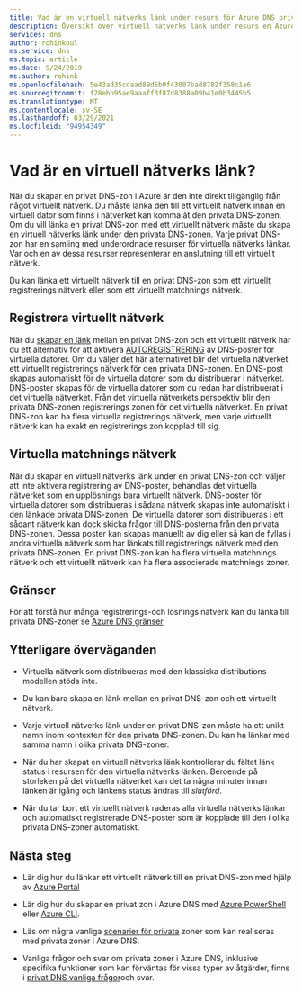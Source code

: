 ```yaml
---
title: Vad är en virtuell nätverks länk under resurs för Azure DNS privata zoner
description: Översikt över virtuell nätverks länk under resurs en Azure DNS privat zon
services: dns
author: rohinkoul
ms.service: dns
ms.topic: article
ms.date: 9/24/2019
ms.author: rohink
ms.openlocfilehash: 5e43ad35cdaad89d5b9f43007bad8782f358c1a6
ms.sourcegitcommit: f28ebb95ae9aaaff3f87d8388a09b41e0b3445b5
ms.translationtype: MT
ms.contentlocale: sv-SE
ms.lasthandoff: 03/29/2021
ms.locfileid: "94954349"
---
```

# <a name="what-is-a-virtual-network-link"></a>Vad är en virtuell nätverks länk?

När du skapar en privat DNS-zon i Azure är den inte direkt tillgänglig från något virtuellt nätverk. Du måste länka den till ett virtuellt nätverk innan en virtuell dator som finns i nätverket kan komma åt den privata DNS-zonen.
Om du vill länka en privat DNS-zon med ett virtuellt nätverk måste du skapa en virtuell nätverks länk under den privata DNS-zonen. Varje privat DNS-zon har en samling med underordnade resurser för virtuella nätverks länkar. Var och en av dessa resurser representerar en anslutning till ett virtuellt nätverk.

Du kan länka ett virtuellt nätverk till en privat DNS-zon som ett virtuellt registrerings nätverk eller som ett virtuellt matchnings nätverk.

## <a name="registration-virtual-network"></a>Registrera virtuellt nätverk

När du [skapar en länk](./private-dns-getstarted-portal.md#link-the-virtual-network) mellan en privat DNS-zon och ett virtuellt nätverk har du ett alternativ för att aktivera [AUTOREGISTRERING](./private-dns-autoregistration.md) av DNS-poster för virtuella datorer. Om du väljer det här alternativet blir det virtuella nätverket ett virtuellt registrerings nätverk för den privata DNS-zonen. En DNS-post skapas automatiskt för de virtuella datorer som du distribuerar i nätverket. DNS-poster skapas för de virtuella datorer som du redan har distribuerat i det virtuella nätverket. Från det virtuella nätverkets perspektiv blir den privata DNS-zonen registrerings zonen för det virtuella nätverket.
En privat DNS-zon kan ha flera virtuella registrerings nätverk, men varje virtuellt nätverk kan ha exakt en registrerings zon kopplad till sig.

## <a name="resolution-virtual-network"></a>Virtuella matchnings nätverk

När du skapar en virtuell nätverks länk under en privat DNS-zon och väljer att inte aktivera registrering av DNS-poster, behandlas det virtuella nätverket som en upplösnings bara virtuellt nätverk. DNS-poster för virtuella datorer som distribueras i sådana nätverk skapas inte automatiskt i den länkade privata DNS-zonen. De virtuella datorer som distribueras i ett sådant nätverk kan dock skicka frågor till DNS-posterna från den privata DNS-zonen. Dessa poster kan skapas manuellt av dig eller så kan de fyllas i andra virtuella nätverk som har länkats till registrerings nätverk med den privata DNS-zonen.
En privat DNS-zon kan ha flera virtuella matchnings nätverk och ett virtuellt nätverk kan ha flera associerade matchnings zoner.

## <a name="limits"></a>Gränser

För att förstå hur många registrerings-och lösnings nätverk kan du länka till privata DNS-zoner se [Azure DNS gränser](../azure-resource-manager/management/azure-subscription-service-limits.md#azure-dns-limits)

## <a name="other-considerations"></a>Ytterligare överväganden

* Virtuella nätverk som distribueras med den klassiska distributions modellen stöds inte.

* Du kan bara skapa en länk mellan en privat DNS-zon och ett virtuellt nätverk.

* Varje virtuell nätverks länk under en privat DNS-zon måste ha ett unikt namn inom kontexten för den privata DNS-zonen. Du kan ha länkar med samma namn i olika privata DNS-zoner.

* När du har skapat en virtuell nätverks länk kontrollerar du fältet länk status i resursen för den virtuella nätverks länken. Beroende på storleken på det virtuella nätverket kan det ta några minuter innan länken är igång och länkens status ändras till *slutförd*.

* När du tar bort ett virtuellt nätverk raderas alla virtuella nätverks länkar och automatiskt registrerade DNS-poster som är kopplade till den i olika privata DNS-zoner automatiskt.

## <a name="next-steps"></a>Nästa steg

* Lär dig hur du länkar ett virtuellt nätverk till en privat DNS-zon med hjälp av [Azure Portal](./private-dns-getstarted-portal.md#link-the-virtual-network)

* Lär dig hur du skapar en privat zon i Azure DNS med [Azure PowerShell](./private-dns-getstarted-powershell.md) eller [Azure CLI](./private-dns-getstarted-cli.md).

* Läs om några vanliga [scenarier för privata](./private-dns-scenarios.md) zoner som kan realiseras med privata zoner i Azure DNS.

* Vanliga frågor och svar om privata zoner i Azure DNS, inklusive specifika funktioner som kan förväntas för vissa typer av åtgärder, finns i [privat DNS vanliga frågor](./dns-faq-private.md)och svar.